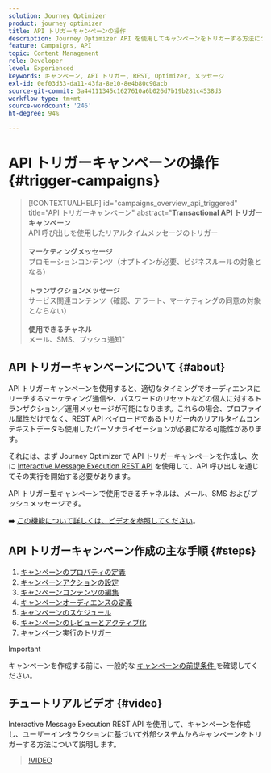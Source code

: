 ```yaml
---
solution: Journey Optimizer
product: journey optimizer
title: API トリガーキャンペーンの操作
description: Journey Optimizer API を使用してキャンペーンをトリガーする方法について説明します。
feature: Campaigns, API
topic: Content Management
role: Developer
level: Experienced
keywords: キャンペーン, API トリガー, REST, Optimizer, メッセージ
exl-id: 0ef03d33-da11-43fa-8e10-8e4b80c90acb
source-git-commit: 3a44111345c1627610a6b026d7b19b281c4538d3
workflow-type: tm+mt
source-wordcount: '246'
ht-degree: 94%

---
```



# API トリガーキャンペーンの操作 {#trigger-campaigns}

>[!CONTEXTUALHELP]
>id="campaigns_overview_api_triggered"
>title="API トリガーキャンペーン"
>abstract="**Transactional API トリガーキャンペーン**<br/> API 呼び出しを使用したリアルタイムメッセージのトリガー&#x200B;<br/><br/>**マーケティングメッセージ**<br/>&#x200B;プロモーションコンテンツ（オプトインが必要、ビジネスルールの対象となる）<br/><br/>**トランザクションメッセージ**<br/>&#x200B;サービス関連コンテンツ（確認、アラート、マーケティングの同意の対象とならない）<br/><br/>**使用できるチャネル**<br/>&#x200B;メール、SMS、プッシュ通知"

## API トリガーキャンペーンについて {#about}

API トリガーキャンペーンを使用すると、適切なタイミングでオーディエンスにリーチするマーケティング通信や、パスワードのリセットなどの個人に対するトランザクション／運用メッセージが可能になります。これらの場合、プロファイル属性だけでなく、REST API ペイロードであるトリガー内のリアルタイムコンテキストデータも使用したパーソナライゼーションが必要になる可能性があります。

それには、まず Journey Optimizer で API トリガーキャンペーンを作成し、次に [Interactive Message Execution REST API](https://developer.adobe.com/journey-optimizer-apis/references/messaging/#tag/execution) を使用して、API 呼び出しを通じてその実行を開始する必要があります。

API トリガー型キャンペーンで使用できるチャネルは、メール、SMS およびプッシュメッセージです。

➡️ [この機能について詳しくは、ビデオを参照してください](#video)。

## API トリガーキャンペーン作成の主な手順 {#steps}

1. [キャンペーンのプロパティの定義](api-triggered-campaign-properties.md)
1. [キャンペーンアクションの設定](api-triggered-campaign-action.md)
1. [キャンペーンコンテンツの編集](api-triggered-campaign-content.md)
1. [キャンペーンオーディエンスの定義](api-triggered-campaign-audience.md)
1. [キャンペーンのスケジュール](api-triggered-campaign-schedule.md)
1. [キャンペーンのレビューとアクティブ化](review-activate-api-triggered-campaign.md)
1. [キャンペーン実行のトリガー](trigger-campaigns.md)

>[!IMPORTANT]
>
>キャンペーンを作成する前に、一般的な [ キャンペーンの前提条件 ](../campaigns/get-started-with-campaigns.md#prerequisites) を確認してください。

## チュートリアルビデオ {#video}

Interactive Message Execution REST API を使用して、キャンペーンを作成し、ユーザーインタラクションに基づいて外部システムからキャンペーンをトリガーする方法について説明します。

>[!VIDEO](https://video.tv.adobe.com/v/3452726?quality=12&captions=jpn)
